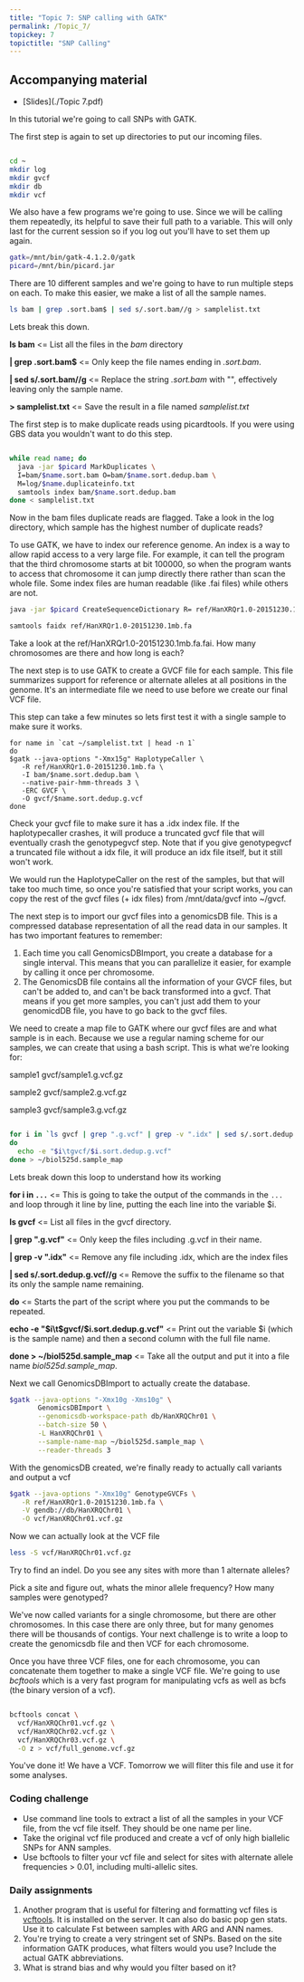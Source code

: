 ```yaml
---
title: "Topic 7: SNP calling with GATK"
permalink: /Topic_7/
topickey: 7
topictitle: "SNP Calling"
---
```


## Accompanying material
* [Slides](./Topic 7.pdf)

In this tutorial we're going to call SNPs with GATK. 

The first step is again to set up directories to put our incoming files.
```bash

cd ~
mkdir log
mkdir gvcf
mkdir db
mkdir vcf
```
We also have a few programs we're going to use. Since we will be calling them repeatedly, its helpful to save their full path to a variable. This will only last for the current session so if you log out you'll have to set them up again.
```bash
gatk=/mnt/bin/gatk-4.1.2.0/gatk
picard=/mnt/bin/picard.jar
```

There are 10 different samples and we're going to have to run multiple steps on each. To make this easier, we make a list of all the sample names.
```bash
ls bam | grep .sort.bam$ | sed s/.sort.bam//g > samplelist.txt
```
Lets break this down. 

**ls bam** <= List all the files in the _bam_ directory

**\| grep .sort.bam$** <= Only keep the file names ending in _.sort.bam_.

**\| sed s/.sort.bam//g** <= Replace the string _.sort.bam_ with "", effectively leaving only the sample name.

**> samplelist.txt** <= Save the result in a file named _samplelist.txt_


The first step is to make duplicate reads using picardtools. If you were using GBS data you wouldn't want to do this step.

```bash

while read name; do
  java -jar $picard MarkDuplicates \
  I=bam/$name.sort.bam O=bam/$name.sort.dedup.bam \
  M=log/$name.duplicateinfo.txt
  samtools index bam/$name.sort.dedup.bam
done < samplelist.txt

```

Now in the bam files duplicate reads are flagged. Take a look in the log directory, which sample has the highest number of duplicate reads?


To use GATK, we have to index our reference genome. An index is a way to allow rapid access to a very large file. For example, it can tell the program that the third chromosome starts at bit 100000, so when the program wants to access that chromosome it can jump directly there rather than scan the whole file. Some index files are human readable (like .fai files) while others are not.
```bash
java -jar $picard CreateSequenceDictionary R= ref/HanXRQr1.0-20151230.1mb.fa O= ref/HanXRQr1.0-20151230.1mb.dict

samtools faidx ref/HanXRQr1.0-20151230.1mb.fa
```
Take a look at the ref/HanXRQr1.0-20151230.1mb.fa.fai. How many chromosomes are there and how long is each? 



The next step is to use GATK to create a GVCF file for each sample. This file summarizes support for reference or alternate alleles at all positions in the genome. It's an intermediate file we need to use before we create our final VCF file.

This step can take a few minutes so lets first test it with a single sample to make sure it works.
```
for name in `cat ~/samplelist.txt | head -n 1`
do
$gatk --java-options "-Xmx15g" HaplotypeCaller \
   -R ref/HanXRQr1.0-20151230.1mb.fa \
   -I bam/$name.sort.dedup.bam \
   --native-pair-hmm-threads 3 \
   -ERC GVCF \
   -O gvcf/$name.sort.dedup.g.vcf
done
```
 Check your gvcf file to make sure it has a .idx index file. If the haplotypecaller crashes, it will produce a truncated gvcf file that will eventually crash the genotypegvcf step. Note that if you give genotypegvcf a truncated file without a idx file, it will produce an idx file itself, but it still won't work.

We would run the HaplotypeCaller on the rest of the samples, but that will take too much time, so once you're satisfied that your script works, you can copy the rest of the gvcf files (+ idx files) from /mnt/data/gvcf into ~/gvcf.



The next step is to import our gvcf files into a genomicsDB file. This is a compressed database representation of all the read data in our samples. It has two important features to remember:
1. Each time you call GenomicsDBImport, you create a database for a single interval. This means that you can parallelize it easier, for example by calling it once per chromosome.
2. The GenomicsDB file contains all the information of your GVCF files, but can't be added to, and can't be back transformed into a gvcf. That means if you get more samples, you can't just add them to your genomicdDB file, you have to go back to the gvcf files.


We need to create a map file to GATK where our gvcf files are and what sample is in each. Because we use a regular naming scheme for our samples, we can create that using a bash script.
This is what we're looking for:

sample1 <tab> gvcf/sample1.g.vcf.gz

sample2 <tab> gvcf/sample2.g.vcf.gz

sample3 <tab> gvcf/sample3.g.vcf.gz

```bash

for i in `ls gvcf | grep ".g.vcf" | grep -v ".idx" | sed s/.sort.dedup.g.vcf//g`
do
  echo -e "$i\tgvcf/$i.sort.dedup.g.vcf"
done > ~/biol525d.sample_map

```

Lets break down this loop to understand how its working 

**for i in `...`** <= This is going to take the output of the commands in the `...` and loop through it line by line, putting the each line into the variable $i. 

**ls gvcf** <= List all files in the gvcf directory.

**\| grep ".g.vcf"** <= Only keep the files including .g.vcf in their name.

**\| grep -v ".idx"** <= Remove any file including .idx, which are the index files

**\| sed s/.sort.dedup.g.vcf//g** <= Remove the suffix to the filename so that its only the sample name remaining.

**do** <= Starts the part of the script where you put the commands to be repeated.

**echo -e "$i\t$gvcf/$i.sort.dedup.g.vcf"** <= Print out the variable $i (which is the sample name) and then a second column with the full file name.

**done > ~/biol525d.sample_map** <= Take all the output and put it into a file name _biol525d.sample_map_.


Next we call GenomicsDBImport to actually create the database.
```bash
$gatk --java-options "-Xmx10g -Xms10g" \
       GenomicsDBImport \
       --genomicsdb-workspace-path db/HanXRQChr01 \
       --batch-size 50 \
       -L HanXRQChr01 \
       --sample-name-map ~/biol525d.sample_map \
       --reader-threads 3
```

With the genomicsDB created, we're finally ready to actually call variants and output a vcf
```bash
$gatk --java-options "-Xmx10g" GenotypeGVCFs \
   -R ref/HanXRQr1.0-20151230.1mb.fa \
   -V gendb://db/HanXRQChr01 \
   -O vcf/HanXRQChr01.vcf.gz
```
Now we can actually look at the VCF file

```bash
less -S vcf/HanXRQChr01.vcf.gz
```

Try to find an indel. Do you see any sites with more than 1 alternate alleles? 

Pick a site and figure out, whats the minor allele frequency? How many samples were genotyped? 

We've now called variants for a single chromosome, but there are other chromosomes. In this case there are only three, but for many genomes there will be thousands of contigs. Your next challenge is to write a loop to create the genomicsdb file and then VCF for each chromosome. 

Once you have three VCF files, one for each chromosome, you can concatenate them together to make a single VCF file. We're going to use _bcftools_ which is a very fast program for manipulating vcfs as well as bcfs (the binary version of a vcf).

```bash

bcftools concat \
  vcf/HanXRQChr01.vcf.gz \
  vcf/HanXRQChr02.vcf.gz \
  vcf/HanXRQChr03.vcf.gz \
  -O z > vcf/full_genome.vcf.gz

```

You've done it! We have a VCF. Tomorrow we will fliter this file and use it for some analyses.

### Coding challenge
* Use command line tools to extract a list of all the samples in your VCF file, from the vcf file itself. They should be one name per line.
* Take the original vcf file produced and create a vcf of only high biallelic SNPs for ANN samples. 
* Use bcftools to filter your vcf file and select for sites with alternate allele frequencies > 0.01, including multi-allelic sites. 

### Daily assignments
1. Another program that is useful for filtering and formatting vcf files is [vcftools](https://vcftools.github.io/index.html). It is installed on the server. It can also do basic pop gen stats. Use it to calculate Fst between samples with ARG and ANN names.
2. You're trying to create a very stringent set of SNPs. Based on the site information GATK produces, what filters would you use? Include the actual GATK abbreviations.
3. What is strand bias and why would you filter based on it?
